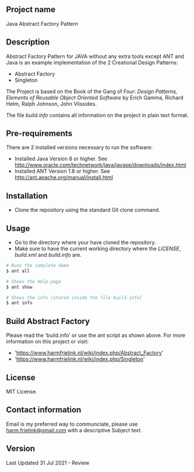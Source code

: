 ## Project name
Java Abstract Factory Pattern

## Description
Abstract Factory Pattern for JAVA without any extra tools except ANT and Java is an example implementation of the 2 Creational Design Patterns:
* Abstract Factory
* Singleton

The Project is based on the Book of the Gang of Four: *Design Patterns, Elements of Reusable Object Oriented Software* by Erich Gamma, Richard Helm, Ralph Johnson, John Vlissides.

The file *build.info* contains all information on the project in plain text format.

## Pre-requirements
There are 2 installed versions necessary to run the software:
- Installed Java Version 8 or higher. See http://www.oracle.com/technetwork/java/javase/downloads/index.html
- Installed ANT Version 1.8 or higher. See http://ant.apache.org/manual/install.html

## Installation
- Clone the repository using the standard Git clone command.

## Usage
- Go to the directory where your have cloned the repository.
- Make sure to have the current working directory where the *LICENSE*, *build.xml* and *build.info* are.

```bash
# Runs the complete demo
$ ant all

# Shows the Help-page
$ ant show

# Shows the info (stored inside the file build.info)
$ ant info
```

## Build Abstract Factory
Please read the 'build.info' or use the ant script as shown above.
For more information on this project or visit:
* 'https://www.harmfrielink.nl/wiki/index.php/Abstract_Factory'
* 'https://www.harmfrielink.nl/wiki/index.php/Singleton'

## License
MIT License.

## Contact information
Email is my preferred way to communciate, please use harm.frielink@gmail.com with a descriptive Subject text.

## Version
Last Updated 31 Jul 2021 - Review




